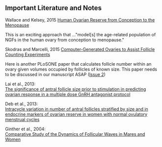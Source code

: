 ## Important Literature and Notes

Wallace and Kelsey, 2015
[Human Ovarian Reserve from Conception to the Menopause](http://journals.plos.org/plosone/article?id=10.1371/journal.pone.0008772)

This is an exciting approach that ..."model[s] the age-related population of NGFs in the human ovary from conception to menopause."

Skodras and Marcelli, 2015
[Computer-Generated Ovaries to Assist Follicle Counting Experiments](http://journals.plos.org/plosone/article?id=10.1371/journal.pone.0120242#sec002)

Here is another PLoSONE paper that calculates follicle number within an ovary given volumes occupied by follicles of known size. This paper needs to be discussed in our manuscript ASAP ([Issue 2](https://github.com/johnsonlab/OvSim/issues/2))

Lai et al., 2013:  
[The significance of antral follicle size prior to stimulation in predicting ovarian response in a multiple dose GnRH antagonist protocol](http://www.ncbi.nlm.nih.gov/pmc/articles/PMC3544237/)

Deb et al., 2013:  
[Intracycle variation in number of antral follicles stratified by size and in endocrine markers of ovarian reserve in women with normal ovulatory menstrual cycles](http://onlinelibrary.wiley.com/doi/10.1002/uog.11226/full)

Ginther et al., 2004:  
[Comparative Study of the Dynamics of Follicular Waves in Mares and Women](http://www.ncbi.nlm.nih.gov/pmc/articles/PMC2891974/figure/F4/)

